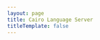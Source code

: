 ```yaml
---
layout: page
title: Cairo Language Server
titleTemplate: false
---
```


<script setup>
import Home from "./.vitepress/components/Home.vue";
</script>

<Home/>
